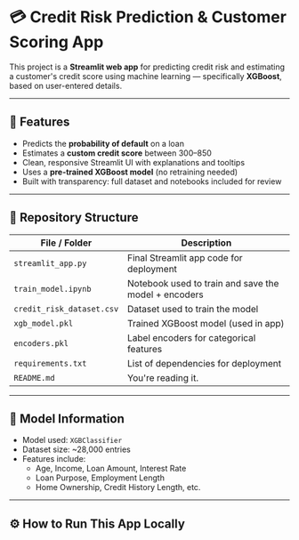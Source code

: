 # 💳 Credit Risk Prediction & Customer Scoring App

This project is a **Streamlit web app** for predicting credit risk and estimating a customer's credit score using machine learning — specifically **XGBoost**, based on user-entered details.

---

## 🚀 Features

- Predicts the **probability of default** on a loan
- Estimates a **custom credit score** between 300–850
- Clean, responsive Streamlit UI with explanations and tooltips
- Uses a **pre-trained XGBoost model** (no retraining needed)
- Built with transparency: full dataset and notebooks included for review

---

## 📂 Repository Structure

| File / Folder              | Description |
|---------------------------|-------------|
| `streamlit_app.py`        | Final Streamlit app code for deployment |
| `train_model.ipynb`       | Notebook used to train and save the model + encoders |
| `credit_risk_dataset.csv` | Dataset used to train the model |
| `xgb_model.pkl`           | Trained XGBoost model (used in app) |
| `encoders.pkl`            | Label encoders for categorical features |
| `requirements.txt`        | List of dependencies for deployment |
| `README.md`               | You're reading it. |

---

## 🧠 Model Information

- Model used: `XGBClassifier`
- Dataset size: ~28,000 entries
- Features include:
  - Age, Income, Loan Amount, Interest Rate
  - Loan Purpose, Employment Length
  - Home Ownership, Credit History Length, etc.

---

## ⚙️ How to Run This App Locally

